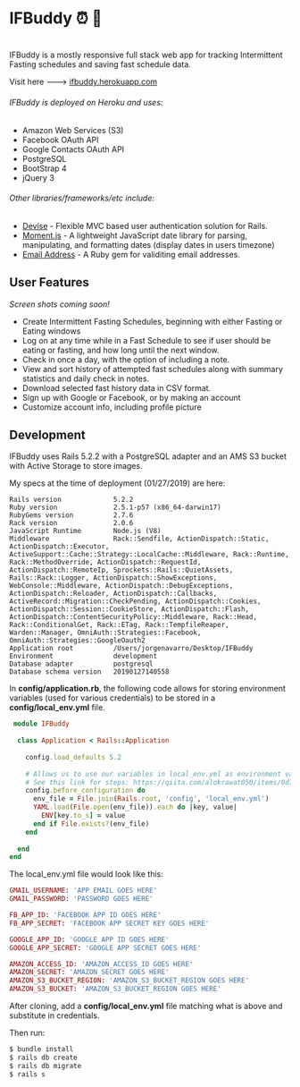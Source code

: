# IFBuddy :alarm_clock: :hamburger:

#
IFBuddy is a mostly responsive full stack web app for tracking Intermittent Fasting schedules and saving fast schedule data.

 Visit here ---> [ifbuddy.herokuapp.com](ifbuddy.herokuapp.com)

###### IFBuddy is deployed on Heroku and uses:

  - Amazon Web Services (S3)
  - Facebook OAuth API
  - Google Contacts OAuth API
  - PostgreSQL
  - BootStrap 4
  - jQuery 3
  
###### Other libraries/frameworks/etc include:
- [Devise](https://www.google.com) - Flexible MVC based user authentication solution for Rails.
- [Moment.js](https://momentjs.com/) - A lightweight JavaScript date library for parsing, manipulating, and formatting dates (display dates in users timezone)
- [Email Address](https://github.com/afair/email_address) - A Ruby gem for validiting email addresses.

## User Features

*Screen shots coming soon!*

  - Create Intermittent Fasting Schedules, beginning with either Fasting or Eating windows
  - Log on at any time while in a Fast Schedule to see if user should be eating or fasting, and how long until the next window.
  - Check in once a day, with the option of including a note.
  - View and sort history of attempted fast schedules along with summary statistics and daily check in notes.
  - Download selected fast history data in CSV format.
  - Sign up with Google or Facebook, or by making an account
  - Customize account info, including profile picture

## Development

IFBuddy uses Rails 5.2.2 with a PostgreSQL adapter and an AMS S3 bucket with Active Storage to store images.

My specs at the time of deployment (01/27/2019) are here:

```
Rails version             5.2.2
Ruby version              2.5.1-p57 (x86_64-darwin17)
RubyGems version          2.7.6
Rack version              2.0.6
JavaScript Runtime        Node.js (V8)
Middleware                Rack::Sendfile, ActionDispatch::Static, ActionDispatch::Executor, ActiveSupport::Cache::Strategy::LocalCache::Middleware, Rack::Runtime, Rack::MethodOverride, ActionDispatch::RequestId, ActionDispatch::RemoteIp, Sprockets::Rails::QuietAssets, Rails::Rack::Logger, ActionDispatch::ShowExceptions, WebConsole::Middleware, ActionDispatch::DebugExceptions, ActionDispatch::Reloader, ActionDispatch::Callbacks, ActiveRecord::Migration::CheckPending, ActionDispatch::Cookies, ActionDispatch::Session::CookieStore, ActionDispatch::Flash, ActionDispatch::ContentSecurityPolicy::Middleware, Rack::Head, Rack::ConditionalGet, Rack::ETag, Rack::TempfileReaper, Warden::Manager, OmniAuth::Strategies::Facebook, OmniAuth::Strategies::GoogleOauth2
Application root          /Users/jorgenavarro/Desktop/IFBuddy
Environment               development
Database adapter          postgresql
Database schema version   20190127140558
```

In **config/application.rb**, the following code allows for storing environment variables (used for various credentials) to be stored in a **config/local_env.yml** file.

```ruby
 module IFBuddy
 
  class Application < Rails::Application
  
    config.load_defaults 5.2
    
    # Allows us to use our variables in local_env.yml as environment variables.
    # See this link for steps: https://qiita.com/alokrawat050/items/0d7791b3915579f95791
    config.before_configuration do
      env_file = File.join(Rails.root, 'config', 'local_env.yml')
      YAML.load(File.open(env_file)).each do |key, value|
        ENV[key.to_s] = value
      end if File.exists?(env_file)
    end
  
  end
end
```

The local_env.yml file would look like this:
```ruby
GMAIL_USERNAME: 'APP EMAIL GOES HERE'
GMAIL_PASSWORD: 'PASSWORD GOES HERE'

FB_APP_ID: 'FACEBOOK APP ID GOES HERE'
FB_APP_SECRET: 'FACEBOOK APP SECRET KEY GOES HERE' 

GOOGLE_APP_ID: 'GOOGLE APP ID GOES HERE'
GOOGLE_APP_SECRET: 'GOOGLE APP SECRET GOES HERE'

AMAZON_ACCESS_ID: 'AMAZON_ACCESS_ID GOES HERE'
AMAZON_SECRET: 'AMAZON_SECRET GOES HERE'
AMAZON_S3_BUCKET_REGION: 'AMAZON_S3_BUCKET_REGION GOES HERE'
AMAZON_S3_BUCKET: 'AMAZON_S3_BUCKET_REGION GOES HERE'
```

After cloning, add a **config/local_env.yml** file matching what is above and substitute in credentials.

Then run:

```sh
$ bundle install
$ rails db create
$ rails db migrate
$ rails s
```


